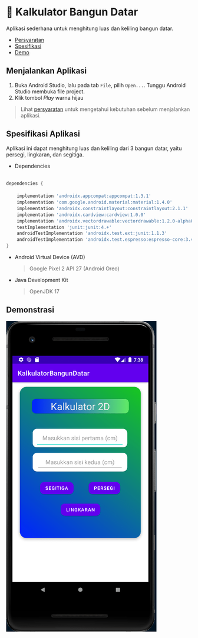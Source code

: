 # 🧮 Kalkulator Bangun Datar

Aplikasi sederhana untuk menghitung luas dan keliling bangun datar.

- [Persyaratan](#requirements)
- [Spesifikasi](#app-specs)
- [Demo](#app-demo)

<div id="requirements"></div>

## Menjalankan Aplikasi

1. Buka Android Studio, lalu pada tab `File`, pilih `Open...`. Tunggu Android Studio membuka file project.
2. Klik tombol _Play_ warna hijau

> Lihat [persyaratan](REQUIREMENTS.md) untuk mengetahui kebutuhan sebelum menjalankan aplikasi.

<div id="app-specs"></div>

## Spesifikasi Aplikasi

Aplikasi ini dapat menghitung luas dan keliling dari 3 bangun datar, yaitu persegi, lingkaran, dan segitiga.

- Dependencies

```gradle

dependencies {

    implementation 'androidx.appcompat:appcompat:1.3.1'
    implementation 'com.google.android.material:material:1.4.0'
    implementation 'androidx.constraintlayout:constraintlayout:2.1.1'
    implementation 'androidx.cardview:cardview:1.0.0'
    implementation 'androidx.vectordrawable:vectordrawable:1.2.0-alpha02'
    testImplementation 'junit:junit:4.+'
    androidTestImplementation 'androidx.test.ext:junit:1.1.3'
    androidTestImplementation 'androidx.test.espresso:espresso-core:3.4.0'
}

```

- Android Virtual Device (AVD)

  > Google Pixel 2 API 27 (Android Oreo)

- Java Development Kit
  > OpenJDK 17

<div id="app-demo"></div>

## Demonstrasi

![Peek 2021-10-23 07-38](/assets/Peek%202021-10-23%2007-38.gif)
